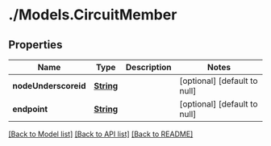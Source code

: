 # ./Models.CircuitMember
## Properties

Name | Type | Description | Notes
------------ | ------------- | ------------- | -------------
**nodeUnderscoreid** | [**String**](string.md) |  | [optional] [default to null]
**endpoint** | [**String**](string.md) |  | [optional] [default to null]

[[Back to Model list]](../README.md#documentation-for-models) [[Back to API list]](../README.md#documentation-for-api-endpoints) [[Back to README]](../README.md)

